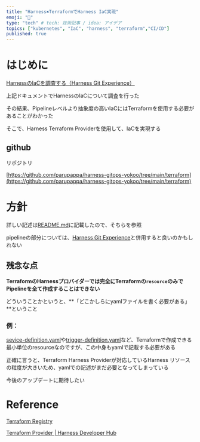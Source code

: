 ```yaml
---
title: "Harness✖️TerraformでHarness IaC実現"
emoji: "🚀"
type: "tech" # tech: 技術記事 / idea: アイデア
topics: ["kubernetes", "IaC", "harness", "terraform","CI/CD"]
published: true
---
```


# はじめに

[HarnessのIaCを調査する（Harness Git Experience）](https://www.notion.so/Harness-IaC-Harness-Git-Experience-b798e7da69b04d4fa93322f98d68e104?pvs=21)

上記ドキュメントでHarnessのIaCについて調査を行った 

その結果、Pipelineレベルより抽象度の高いIaCにはTerraformを使用する必要があることがわかった

そこで、Harness Terraform Providerを使用して、IaCを実現する

## github

リポジトリ

[https://github.com/parupappa/harness-gitops-yokoo/tree/main/terraform](https://github.com/parupappa/harness-gitops-yokoo/tree/main/terraform)



# 方針

詳しい記述は[README.md](https://github.com/parupappa/harness-gitops-yokoo/blob/main/terraform/README.md)に記載したので、そちらを参照

pipelineの部分については、[Harness Git Experience](https://developer.harness.io/docs/category/git-experience/)と併用すると良いのかもしれない

## 残念な点

**TerraformのHarnessプロバイダーでは完全にTerraformの`resource`のみでPipelineを全て作成することはできない**

どういうことかというと、**「どこかしらにyamlファイルを書く必要がある」**ということ

### 例：

[sevice-definition.yaml](https://github.com/parupappa/harness-gitops-yokoo/blob/main/terraform/definitions/service_definition.yaml)や[trigger-definition.yaml](https://github.com/parupappa/harness-gitops-yokoo/blob/main/terraform/definitions/trigger_definition.yaml)など、Terraformで作成できる最小単位のresourceなのですが、この中身もyamlで記載する必要がある

正確に言うと、Terraform Harness Providerが対応しているHarness リソースの粒度が大きいため、yamlでの記述がまだ必要となってしまっている

今後のアップデートに期待したい

# Reference

[Terraform Registry](https://registry.terraform.io/providers/harness/harness/latest/docs)

[Terraform Provider | Harness Developer Hub](https://developer.harness.io/docs/category/terraform-provider/)

